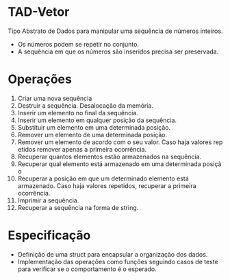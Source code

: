 # TAD-Vetor
Tipo Abstrato de Dados para manipular uma sequência de números inteiros.
- Os números podem se repetir no conjunto.
- A sequência em que os números são inseridos precisa ser preservada.

# Operações
1. Criar uma nova sequência
2. Destruir a sequência. Desalocação da memória.
3. Inserir um elemento no final da sequência.
4. Inserir um elemento em qualquer posição da sequência.
5. Substituir um elemento em uma determinada posição.
6. Remover um elemento de uma determinada posição.
7. Remover um elemento de acordo com o seu valor. Caso haja valores repetidos remover apenas a primeira ocorrência.
8. Recuperar quantos elementos estão armazenados na sequência.
9. Recuperar qual elemento está armazenado em uma determinada posição
10. Recuperar a posição em que um determinado elemento está armazenado. Caso haja valores repetidos, recuperar a primeira ocorrência.
11. Imprimir a sequência.
12. Recuperar a sequência na forma de string.

# Especificação
- Definição de uma struct para encapsular a organização dos dados.
- Implementação das operações como funções seguindo casos de teste para verificar se o comportamento é o esperado.

